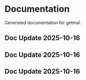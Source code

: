 # Documentation

Generated documentation for getmal.

## Doc Update 2025-10-16

## Doc Update 2025-10-16

## Doc Update 2025-10-16
